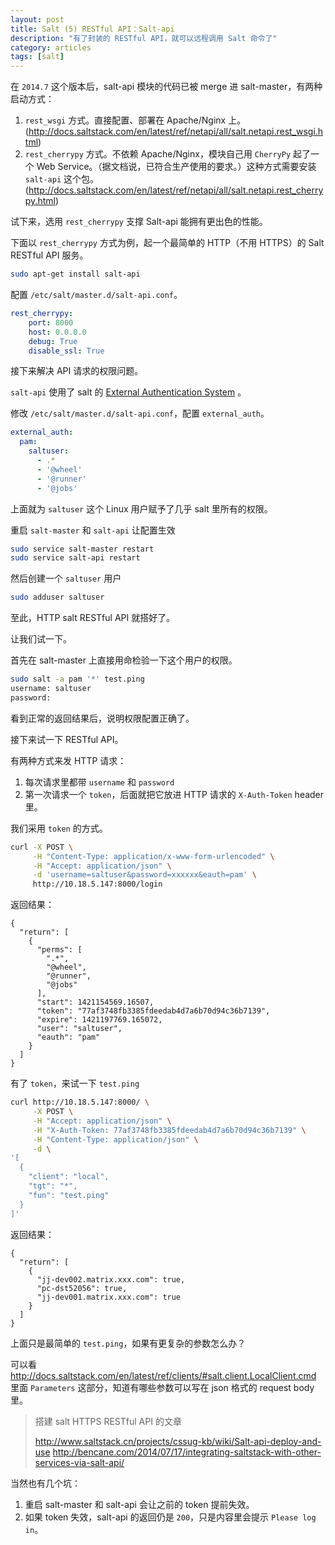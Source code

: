 ```yaml
---
layout: post
title: Salt (5) RESTful API：Salt-api
description: "有了封装的 RESTful API，就可以远程调用 Salt 命令了"
category: articles
tags: [salt]
---
```


在 `2014.7` 这个版本后，salt-api 模块的代码已被 merge 进 salt-master，有两种启动方式：

1. `rest_wsgi` 方式。直接配置、部署在 Apache/Nginx 上。(http://docs.saltstack.com/en/latest/ref/netapi/all/salt.netapi.rest_wsgi.html)
2. `rest_cherrypy` 方式。不依赖 Apache/Nginx，模块自己用 `CherryPy` 起了一个 Web Service。（据文档说，已符合生产使用的要求。）这种方式需要安装 `salt-api` 这个包。(http://docs.saltstack.com/en/latest/ref/netapi/all/salt.netapi.rest_cherrypy.html)

试下来，选用 `rest_cherrypy` 支撑 Salt-api 能拥有更出色的性能。

下面以 `rest_cherrypy` 方式为例，起一个最简单的 HTTP（不用 HTTPS）的 Salt RESTful API 服务。

```bash
sudo apt-get install salt-api
```

配置 `/etc/salt/master.d/salt-api.conf`。

```yaml
rest_cherrypy:
    port: 8000
    host: 0.0.0.0
    debug: True
    disable_ssl: True
```

接下来解决 API 请求的权限问题。

`salt-api` 使用了 salt 的 [External Authentication System](http://docs.saltstack.com/en/latest/topics/eauth/index.html#acl-eauth) 。

修改 `/etc/salt/master.d/salt-api.conf`，配置 `external_auth`。

```yaml
external_auth:
  pam:
    saltuser:
      - .*
      - '@wheel'
      - '@runner'
      - '@jobs'
```

上面就为 `saltuser` 这个 Linux 用户赋予了几乎 salt 里所有的权限。

重启 `salt-master` 和 `salt-api` 让配置生效

```bash
sudo service salt-master restart
sudo service salt-api restart
```

然后创建一个 `saltuser` 用户

```bash
sudo adduser saltuser
```

至此，HTTP salt RESTful API 就搭好了。

让我们试一下。

首先在 salt-master 上直接用命检验一下这个用户的权限。

```bash
sudo salt -a pam '*' test.ping
username: saltuser
password:
```

看到正常的返回结果后，说明权限配置正确了。

接下来试一下 RESTful API。

有两种方式来发 HTTP 请求：

1. 每次请求里都带 `username` 和 `password`
2. 第一次请求一个 `token`，后面就把它放进 HTTP 请求的 `X-Auth-Token` header 里。

我们采用 `token` 的方式。

```bash
curl -X POST \
     -H "Content-Type: application/x-www-form-urlencoded" \
     -H "Accept: application/json" \
     -d 'username=saltuser&password=xxxxxx&eauth=pam' \
     http://10.18.5.147:8000/login
```

返回结果：

```
{
  "return": [
    {
      "perms": [
        ".*",
        "@wheel",
        "@runner",
        "@jobs"
      ],
      "start": 1421154569.16507,
      "token": "77af3748fb3385fdeedab4d7a6b70d94c36b7139",
      "expire": 1421197769.165072,
      "user": "saltuser",
      "eauth": "pam"
    }
  ]
}
```

有了 `token`，来试一下 `test.ping`

```bash
curl http://10.18.5.147:8000/ \
     -X POST \
     -H "Accept: application/json" \
     -H "X-Auth-Token: 77af3748fb3385fdeedab4d7a6b70d94c36b7139" \
     -H "Content-Type: application/json" \
     -d \
'[
  {
    "client": "local",
    "tgt": "*",
    "fun": "test.ping"
  }
]'
```

返回结果：

```
{
  "return": [
    {
      "jj-dev002.matrix.xxx.com": true,
      "pc-dst52056": true,
      "jj-dev001.matrix.xxx.com": true
    }
  ]
}
```

上面只是最简单的 `test.ping`，如果有更复杂的参数怎么办？

可以看 http://docs.saltstack.com/en/latest/ref/clients/#salt.client.LocalClient.cmd 里面 `Parameters` 这部分，知道有哪些参数可以写在 json 格式的 request body 里。

> 搭建 salt HTTPS RESTful API 的文章
>
> http://www.saltstack.cn/projects/cssug-kb/wiki/Salt-api-deploy-and-use
> http://bencane.com/2014/07/17/integrating-saltstack-with-other-services-via-salt-api/

当然也有几个坑：

1. 重启 salt-master 和 salt-api 会让之前的 token 提前失效。
2. 如果 token 失效，salt-api 的返回仍是 `200`，只是内容里会提示 `Please log in`。
